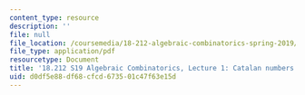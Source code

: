 ```yaml
---
content_type: resource
description: ''
file: null
file_location: /coursemedia/18-212-algebraic-combinatorics-spring-2019/d0df5e88df68cfcd673501c47f63e15d_MIT18_212S19_lec1.pdf
file_type: application/pdf
resourcetype: Document
title: '18.212 S19 Algebraic Combinatorics, Lecture 1: Catalan numbers I'
uid: d0df5e88-df68-cfcd-6735-01c47f63e15d
---
```


